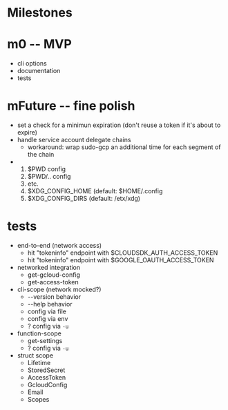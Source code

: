 # Milestones

# m0 -- MVP

- cli options
- documentation
- tests

# mFuture -- fine polish

- set a check for a minimun expiration (don't reuse a token if it's about to
  expire)
- handle service account delegate chains
  - workaround: wrap sudo-gcp an additional time for each segment of the chain
- 1. $PWD config
  1. $PWD/.. config
  1. etc.
  1. $XDG_CONFIG_HOME (default: $HOME/.config
  1. $XDG_CONFIG_DIRS (default: /etx/xdg)

# tests

- end-to-end (network access)
  - hit "tokeninfo" endpoint with $CLOUDSDK_AUTH_ACCESS_TOKEN
  - hit "tokeninfo" endpoint with $GOOGLE_OAUTH_ACCESS_TOKEN
- networked integration
  - get-gcloud-config
  - get-access-token
- cli-scope (network mocked?)
  - --version behavior
  - --help behavior
  - config via file
  - config via env
  - ? config via `-u`
- function-scope
  - get-settings
  - ? config via `-u`
- struct scope
  - Lifetime
  - StoredSecret
  - AccessToken
  - GcloudConfig
  - Email
  - Scopes
